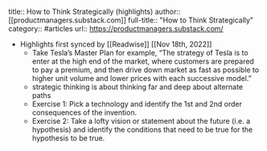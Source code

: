 title:: How to Think Strategically (highlights)
author:: [[productmanagers.substack.com]]
full-title:: "How to Think Strategically"
category:: #articles
url:: https://productmanagers.substack.com/

- Highlights first synced by [[Readwise]] [[Nov 18th, 2022]]
	- Take Tesla’s Master Plan for example, “The strategy of Tesla is to enter at the high end of the market, where customers are prepared to pay a premium, and then drive down market as fast as possible to higher unit volume and lower prices with each successive model.”
	- strategic thinking is about thinking far and deep about alternate paths
	- Exercise 1: Pick a technology and identify the 1st and 2nd order consequences of the invention.
	- Exercise 2: Take a lofty vision or statement about the future (i.e. a hypothesis) and identify the conditions that need to be true for the hypothesis to be true.